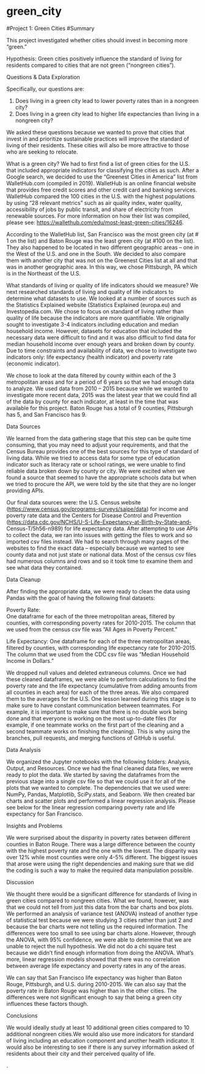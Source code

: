 # green_city
#Project 1: Green Cities 
#Summary

This project investigated whether cities should invest in becoming more “green.” 

Hypothesis:
Green cities positively influence the standard of living for residents compared to cities that are not  green (“nongreen cities”).

Questions & Data Exploration

Specifically, our questions are:

1)	Does living in a green city lead to lower poverty rates than in a nongreen city?
2)	Does living in a green city lead to higher life expectancies than living in a nongreen city?


We asked these questions because we wanted to prove that cities that invest in and prioritize sustainable practices will improve the standard of living of their residents. These cities will also be more attractive to those who are seeking to relocate.


What is a green city?
We had to first find a list of green cities for the U.S. that included appropriate indicators for classifying the cities as such. After a Google search, we decided to use the “Greenest Cities in America”  list from WalletHub.com (compiled in 2019). WalletHub is an online financial website that provides free credit scores and other credit card and banking services. WalletHub compared the 100 cities in the U.S. with the highest populations by using “28 relevant metrics” such as air quality index, water quality, accessibility of jobs by public transit, and share of electricity from renewable sources. For more information on how their list was compiled, please see: https://wallethub.com/edu/most-least-green-cities/16246.

According to the WalletHub list, San Francisco was the most green city (at # 1 on the list) and Baton Rouge was the least green city (at #100 on the list). They also happened to be located in two different geographic areas – one in the West of the U.S. and one in the South. We decided to also compare them with another city that was not on the Greenest Cities list at all and that was in another geographic area. In this way, we chose Pittsburgh, PA which is in the Northeast of the U.S.

What standards of living or quality of life indicators should we measure?
We next researched standards of living and quality of life indicators to determine what datasets to use. We looked at a number of sources such as the Statistics Explained website (Statistics Explained (europa.eu) and Investopedia.com.  We chose to focus on standard of living rather than quality of life because the indicators are more quantifiable. We originally sought to investigate 3-4 indicators including education and median household income. However, datasets for education that included the necessary data were difficult to find and it was also difficult to find data for median household income over enough  years and broken down by county. Due to time constraints and availability of data, we chose to investigate two indicators only: life expectancy (health indicator) and poverty rate (economic indicator).

We chose to look at the data filtered by county within each of the 3 metropolitan areas and for a period of 6 years so that we had enough data to analyze. We used data from 2010 – 2015 because while we wanted to investigate more recent data, 2015 was the latest year that we could find all of the data by county for each indicator, at least in the time that was available for this project. Baton Rouge has a total of 9 counties, Pittsburgh has 5, and San Francisco has 9. 

Data Sources

We learned from the data gathering stage that this step can be quite time consuming, that you may need to adjust your requirements, and that the Census Bureau provides one of the best sources for this type of standard of living data. While we tried to access data for some type of education indicator such as literacy rate or school ratings, we were unable to find reliable data broken down by county or city. We were excited when we found a source that seemed to have the appropriate schools data but when we tried to procure the API, we were told by the site that they are no longer providing APIs. 

Our final data sources were: the U.S. Census website (https://www.census.gov/programs-surveys/saipe/data) for income and poverty rate data and the Centers for Disease Control and Prevention (https://data.cdc.gov/NCHS/U-S-Life-Expectancy-at-Birth-by-State-and-
Census-T/5h56-n989) for life expectancy data. After attempting to use APIs to collect the data, we ran into issues with getting the files to work and so imported csv files instead. We had to search through many pages of the websites to find the exact data – especially because we wanted to see county data and not just state or national data. Most of the census csv files had numerous columns and rows and so it took time to examine them and see what data they contained.


Data Cleanup 

After finding the appropriate data, we were ready to clean the data using Pandas with the goal of having the following final datasets:


Poverty Rate:  
One dataframe for each of the three metropolitan areas, filtered by counties, with corresponding poverty rates for 2010-2015. The column that we used from the census csv file was “All Ages in Poverty Percent.” 

Life Expectancy:
One dataframe for each of the three metropolitan areas, filtered by counties, with corresponding life expectancy rate for 2010-2015. The column that we used from the CDC csv file was “Median Household Income in Dollars.”

We dropped null values and deleted extraneous columns. Once we had these cleaned dataframes, we were able to perform calculations to find the poverty rate and the life expectancy (cumulative from adding amounts from all counties in each area) for each of the three areas. We also compared them to the averages for the U.S. One lesson learned during this stage is to make sure to have constant communication between teammates. For example, it is important to make sure that there is no double work being done and that everyone is working on the most up-to-date files (for example, if one teammate works on the first part of the cleaning and a second teammate works on finishing the cleaning). This is why using the branches, pull requests, and merging functions of GitHub is useful.


Data Analysis


We organized the Jupyter notebooks with the following folders: Analysis, Output, and Resources. Once we had the final cleaned data files, we were ready to plot the data. We started by saving the dataframes from the previous stage into a single csv file so that we could use it for all of the plots that we wanted to complete. The dependencies that we used were: NumPy, Pandas, Matplotlib, SciPy.stats, and Seaborn. We then created bar charts and scatter plots and performed a linear regression analysis. Please see below for the linear regression comparing poverty rate and life expectancy for San Francisco.



Insights and Problems 

We were surprised about the disparity in poverty rates between different counties in Baton Rouge. There was a large difference between the county with the highest poverty rate and the one with the lowest. The disparity was over 12% while most counties were only  4-5% different. The biggest issues that arose were using the right dependencies and making sure that we did the coding is such a way to make the required data manipulation possible. 


Discussion

We thought there would be a significant difference for standards of living in green cities compared to nongreen cities. What we found, however, was that we could not tell from just this data from the bar charts and box plots. We performed an analysis of variance test (ANOVA) instead of another type of statistical test because we were studying 3 cities rather than just 2 and because the bar charts were not telling us the required information.  The differences were too small to see using bar charts alone. However, through the ANOVA, with 95% confidence, we were able to determine that we are unable to reject the null hypothesis. We did not do a chi square test because we didn’t find enough information from doing the ANOVA. What’s more, linear regression models showed that there was no correlation between average life expectancy and poverty rates in any of the areas.


We can say that San Francisco life expectancy was higher than Baton Rouge, Pittsburgh, and U.S. during 2010-2015. We can also say that the poverty rate in Baton Rouge was higher than in the other cities. The differences were not significant enough to say that being a green city influences these factors though.


Conclusions

We would ideally study at least 10 additional green cities compared to 10 additional nongreen cities.We would also use more indicators for standard of living including an education component and another health indicator. It would also be interesting to see if there is any survey information asked of residents about their city and their perceived quality of life.











.



